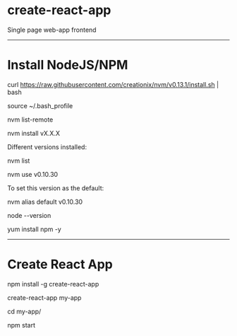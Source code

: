 # create-react-app
Single page web-app frontend

****
# Install NodeJS/NPM
curl https://raw.githubusercontent.com/creationix/nvm/v0.13.1/install.sh | bash

source ~/.bash_profile

nvm list-remote

nvm install vX.X.X

Different versions installed:

nvm list

nvm use v0.10.30

To set this version as the default:

nvm alias default v0.10.30

node --version

yum install npm -y

***

# Create React App
npm install -g create-react-app

create-react-app my-app

cd my-app/

npm start
